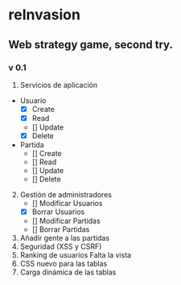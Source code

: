 # reInvasion
## Web strategy game, second try.

### v 0.1
1. Servicios de aplicación
  * Usuario
    * [X] Create
    * [X] Read
    * [] Update
    * [X] Delete
  * Partida
    * [] Create
    * [] Read
    * [] Update
    * [] Delete
2. Gestión de administradores
    * [] Modificar Usuarios
    * [X] Borrar Usuarios
    * [] Modificar Partidas
    * [] Borrar Partidas
3. Añadir gente a las partidas
4. Seguridad (XSS y CSRF)
5. Ranking de usuarios
	Falta la vista
6. CSS nuevo para las tablas
7. Carga dinámica de las tablas
